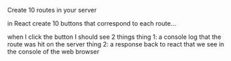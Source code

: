 

Create 10 routes in your server

in React create 10 buttons that correspond to each route... 

when I click the button I should see 2 things
  thing 1:  a console log that the route was hit on the server
  thing 2:  a response back to react that we see in the console of the web browser



